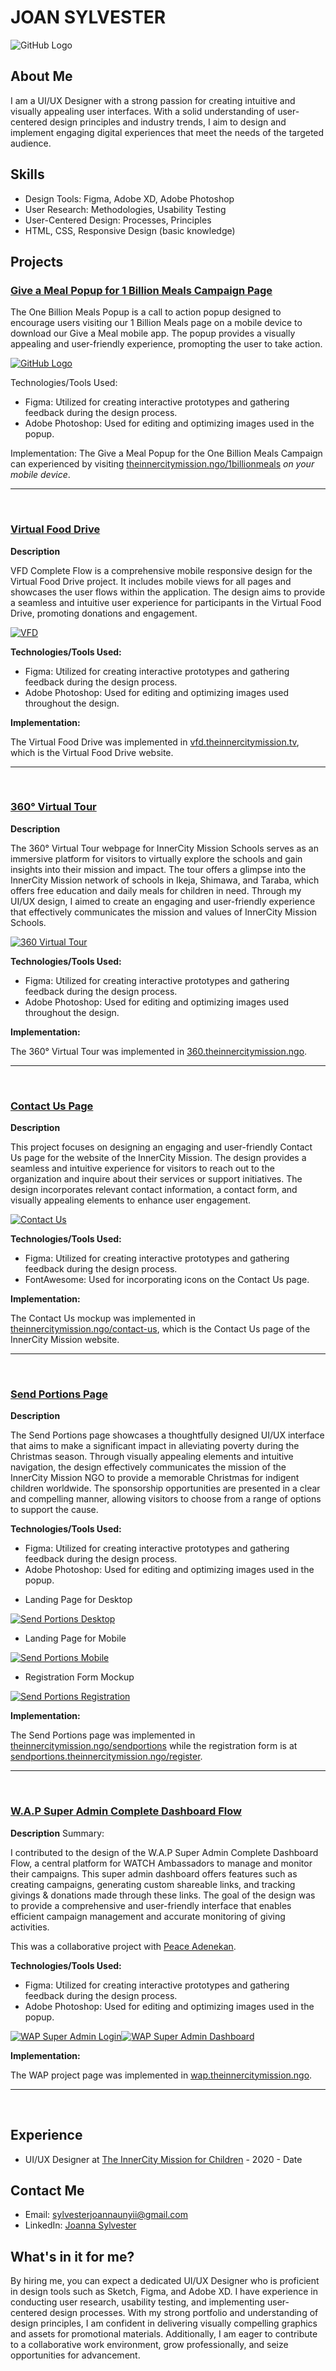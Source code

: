 # JOAN SYLVESTER 

![GitHub Logo](images/unyii.png)

## About Me

I am a UI/UX Designer with a strong passion for creating intuitive and visually appealing user interfaces. With a solid understanding of user-centered design principles and industry trends, I aim to design and implement engaging digital experiences that meet the needs of the targeted audience. 


## Skills

- Design Tools: Figma, Adobe XD, Adobe Photoshop
- User Research: Methodologies, Usability Testing
- User-Centered Design: Processes, Principles
- HTML, CSS, Responsive Design (basic knowledge)

## Projects

### [Give a Meal Popup for 1 Billion Meals Campaign Page](https://www.figma.com/proto/l2n0IhKdIaxz76pRmoUdwV)

The One Billion Meals Popup is a call to action popup designed to encourage users visiting our 1 Billion Meals page on a mobile device to download our Give a Meal mobile app. The popup provides a visually appealing and user-friendly experience, promopting the user to take action.

[![GitHub Logo](images/give-a-meal-1bmc.png)](https://www.figma.com/proto/l2n0IhKdIaxz76pRmoUdwV/POP-UP?node-id=2-2&scaling=scale-down&hide-ui=1&t=aqct1y6T5NfrFtPY-8)


 Technologies/Tools Used: 
- Figma: Utilized for creating interactive prototypes and gathering feedback during the design process.
- Adobe Photoshop: Used for editing and optimizing images used in the popup.

Implementation: The Give a Meal Popup for the One Billion Meals Campaign can experienced by visiting [theinnercitymission.ngo/1billionmeals](https://theinnercitymission.ngo/1billionmeals) *on your mobile device*.

<hr><br>

<!-- 
333333 get the link from joan 333333

### [Give a Meal Popup for HomePage](https://www.figma.com/proto/)

The Give a Meal Popup is a mobile-responsive call to action designed to inspire users who are browsing the InnerCity Mission website on their mobile devices to download our Give a Meal mobile app. This popup offers an attractive and intuitive interface that effectively prompts users to take action, enhancing user engagement and encouraging app downloads.


![GitHub Logo](images/dummy.png)


 Technologies/Tools Used: 
- Figma: Utilized for creating interactive prototypes and gathering feedback during the design process.
- Adobe Photoshop: Used for editing and optimizing images used in the popup.

Implementation: The Give a Meal Popup was implemented on the InnerCity Mission's landing page. You can experience it firsthand by visiting [theinnercitymission.ngo](https://theinnercitymission.ngo) *on your mobile device*. 
-->


### [Virtual Food Drive](https://www.figma.com/file/5zy3JtE2vdQhxzKVltSxVS)

**Description**

VFD Complete Flow is a comprehensive mobile responsive design for the Virtual Food Drive project. It includes mobile views for all pages and showcases the user flows within the application. The design aims to provide a seamless and intuitive user experience for participants in the Virtual Food Drive, promoting donations and engagement.

[![VFD](images/vfd.png)](https://www.figma.com/proto/5zy3JtE2vdQhxzKVltSxVS/VFD-PAGE?node-id=6-13&starting-point-node-id=6%3A13&scaling=scale-down-width&hide-ui=1&t=EvWxnjyunDnn3c78-8)

<!-- 
<iframe style="border: 1px solid rgba(0, 0, 0, 0.1);" width="800" height="450"
    src="https://www.figma.com/embed?embed_host=share&url=https%3A%2F%2Fwww.figma.com%2Fproto%2F5zy3JtE2vdQhxzKVltSxVS%2FVFD-PAGE%3Fnode-id%3D6-13%26starting-point-node-id%3D6%253A13%26scaling%3Dscale-down-width%26mode%3Ddesign%26t%3DEvWxnjyunDnn3c78-1"
    allowfullscreen></iframe>
 -->



**Technologies/Tools Used:**

- Figma: Utilized for creating interactive prototypes and gathering feedback during the design process.
- Adobe Photoshop: Used for editing and optimizing images used throughout the design.


**Implementation:** 

The Virtual Food Drive was implemented in [vfd.theinnercitymission.tv](https://vfd.theinnercitymission.tv), which is the Virtual Food Drive website.

<hr><br>


### [360° Virtual Tour](https://www.figma.com/file/poggsGb19jK5v309aAdAG4)

**Description**

The 360° Virtual Tour webpage for InnerCity Mission Schools serves as an immersive platform for visitors to virtually explore the schools and gain insights into their mission and impact. The tour offers a glimpse into the InnerCity Mission network of schools in Ikeja, Shimawa, and Taraba, which offers free education and daily meals for children in need. Through my UI/UX design, I aimed to create an engaging and user-friendly experience that effectively communicates the mission and values of InnerCity Mission Schools.

[![360 Virtual Tour](images/360.png)](https://www.figma.com/proto/poggsGb19jK5v309aAdAG4/Untitled?node-id=1-32&scaling=scale-down&hide-ui=1)

**Technologies/Tools Used:**

- Figma: Utilized for creating interactive prototypes and gathering feedback during the design process.
- Adobe Photoshop: Used for editing and optimizing images used throughout the design.

**Implementation:** 

The 360° Virtual Tour was implemented in [360.theinnercitymission.ngo](https://360.theinnercitymission.ngo).

<hr><br>  

### [Contact Us Page](https://www.figma.com/proto/j5puqVq9j5d346UyF6dik9)

**Description**

This project focuses on designing an engaging and user-friendly Contact Us page for the website of the InnerCity Mission. The design provides a seamless and intuitive experience for visitors to reach out to the organization and inquire about their services or support initiatives. The design incorporates relevant contact information, a contact form, and visually appealing elements to enhance user engagement.


[![Contact Us](images/contact-us.png)](https://www.figma.com/proto/j5puqVq9j5d346UyF6dik9/Contact-Us-page?node-id=1-2&scaling=scale-down&hide-ui=1&t=9Sjk1EAopHvHVEBF-8)

**Technologies/Tools Used:**

- Figma: Utilized for creating interactive prototypes and gathering feedback during the design process.
- FontAwesome: Used for incorporating icons on the Contact Us page.


**Implementation:** 

The Contact Us mockup was implemented in [theinnercitymission.ngo/contact-us](https://theinnercitymission.ngo/contact-us), which is the Contact Us page of the InnerCity Mission website.

<hr><br>

<!-- --- 
<br>  -->


### [Send Portions Page](https://www.figma.com/file/kkovLBCSfdaXcxsNnr5Svq)


**Description**

The Send Portions page showcases a thoughtfully designed UI/UX interface that aims to make a significant impact in alleviating poverty during the Christmas season. Through visually appealing elements and intuitive navigation, the design effectively communicates the mission of the InnerCity Mission NGO to provide a memorable Christmas for indigent children worldwide. The sponsorship opportunities are presented in a clear and compelling manner, allowing visitors to choose from a range of options to support the cause. 


**Technologies/Tools Used:**

- Figma: Utilized for creating interactive prototypes and gathering feedback during the design process.
- Adobe Photoshop: Used for editing and optimizing images used in the popup.

+ Landing Page for Desktop

[![Send Portions Desktop](images/send-portions-web.png)](https://www.figma.com/proto/kkovLBCSfdaXcxsNnr5Svq/Send-Portions-page?node-id=1-2&scaling=scale-down&hide-ui=1&t=kmmBCvlWSiyiiqDF-8)

+ Landing Page for Mobile

[![Send Portions Mobile](images/send-portions-mobile.gif)](https://www.figma.com/proto/kkovLBCSfdaXcxsNnr5Svq/Send-Portions-page?node-id=14-129&scaling=scale-down&page-id=0%3A1)
 
+ Registration Form Mockup

[![Send Portions Registration](images/send-portions-registration.png)](https://www.figma.com/proto/oV77Wofx6r8hKg3dqwjhVx/Send-Portions-Reg-Form?node-id=1-4&scaling=contain&hide-ui=1&t=nz9piXiOEOborWyS-8)





**Implementation:** 

The Send Portions page was implemented in [theinnercitymission.ngo/sendportions](https://theinnercitymission.ngo/sendportions) while the registration form is at [sendportions.theinnercitymission.ngo/register](https://sendportions.theinnercitymission.ngo/register).

<hr><br>

### [W.A.P Super Admin Complete Dashboard Flow](https://www.figma.com/file/NC5lnXyDr6Bui5Gp1iAK2Q/)

**Description**
Summary:

I contributed to the design of the W.A.P Super Admin Complete Dashboard Flow, a central platform for WATCH Ambassadors to manage and monitor their campaigns. This super admin dashboard offers features such as creating campaigns, generating custom shareable links, and tracking givings & donations made through these links. The goal of the design was to provide a comprehensive and user-friendly interface that enables efficient campaign management and accurate monitoring of giving activities. 

This was a collaborative project with [Peace Adenekan](https://www.linkedin.com/in/peacevisuals/).

**Technologies/Tools Used:**

- Figma: Utilized for creating interactive prototypes and gathering feedback during the design process.
- Adobe Photoshop: Used for editing and optimizing images used in the popup.



[![WAP Super Admin Login](images/wap-admin-dashboard-login.png)![WAP Super Admin Dashboard](images/wap-admin-dashboard.png)](https://www.figma.com/proto/NC5lnXyDr6Bui5Gp1iAK2Q/WAP?node-id=10-4553&starting-point-node-id=10%3A4553&scaling=scale-down&hide-ui=1&t=9w3By8bkvvQ0MOki-8)

**Implementation:** 

The WAP project page was implemented in [wap.theinnercitymission.ngo](https://wap.theinnercitymission.ngo/).

<hr><br> 
 
## Experience

- UI/UX Designer at [The InnerCity Mission for Children](https://www.companywebsite.com) - 2020 - Date

## Contact Me

- Email: sylvesterjoannaunyii@gmail.com
- LinkedIn: [Joanna Sylvester](https://www.linkedin.com/in/joanna-sylvester)

## What's in it for me?

By hiring me, you can expect a dedicated UI/UX Designer who is proficient in design tools such as Sketch, Figma, and Adobe XD. I have experience in conducting user research, usability testing, and implementing user-centered design processes. With my strong portfolio and understanding of design principles, I am confident in delivering visually compelling graphics and assets for promotional materials. Additionally, I am eager to contribute to a collaborative work environment, grow professionally, and seize opportunities for advancement.
 





<!-- f

[![GitHub Logo](images/dummy.png)](https://www.google.com)


cdcon version 1


https://www.figma.com/proto/DtDb6jbw7fLjArrdpwDvYq



version 2






WAP

https://www.figma.com/proto/NC5lnXyDr6Bui5Gp1iAK2Q








https://www.figma.com/proto/l2n0IhKdIaxz76pRmoUdwV





 -->
